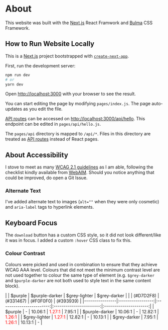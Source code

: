 # About

This website was built with the [Next.js](https://nextjs.org/) React Framwork and [Bulma](https://bulma.io/) CSS Framework.

## How to Run Website Locally

This is a [Next.js](https://nextjs.org/) project bootstrapped with [`create-next-app`](https://github.com/vercel/next.js/tree/canary/packages/create-next-app).

First, run the development server:

```bash
npm run dev
# or
yarn dev
```

Open [http://localhost:3000](http://localhost:3000) with your browser to see the result.

You can start editing the page by modifying `pages/index.js`. The page auto-updates as you edit the file.

[API routes](https://nextjs.org/docs/api-routes/introduction) can be accessed on [http://localhost:3000/api/hello](http://localhost:3000/api/hello). This endpoint can be edited in `pages/api/hello.js`.

The `pages/api` directory is mapped to `/api/*`. Files in this directory are treated as [API routes](https://nextjs.org/docs/api-routes/introduction) instead of React pages.

## About Accessibility
I stove to meet as many <a href="https://www.w3.org/TR/WCAG21/" target="_blank">WCAG 2.1 guidelines</a> as I am able, following the checklist kindly available from
[WebAIM](https://webaim.org/standards/wcag/checklist). Should you notice anything that could be improved, do open a Git Issue.

### Alternate Text
I've added alternate text to images (`alt=""` when they were only cosmetic) and `aria-label`
tags to hyperlink elements.

## Keyboard Focus
The `download` button has a custom CSS style, so it did not look different/like it was in
focus. I added a custom `:hover` CSS class to fix this.

### Colour Contrast
Colours were picked and used in combination to ensure that they achieve WCAG AAA level.
Colours that did not meet the minimum contrast level are not used together to colour the
same type of element (e.g. `$grey-darker` and `$purple-darker` are not both used to style
text in the same content block).

|                |      $purple      |       $purple-darker     |      $grey-lighter      |      $grey-darker      |
|                |     (#D7D2F8)     |         (#331467)        |        (#F0F0F0)        |        (#393939)       |
|----------------|:-----------------:|:------------------------:|:-----------------------:|:----------------------:|
| $purple        |         -         |          10.06:1         |          <span style="color:red">1.27:1</span>         |         7.95:1         |
| $purple-darker |      10.06:1      |             -            |         12.82:1         |         <span style="color:red">1.26:1</span>         |
| $grey-lighter  |       <span style="color:red">1.27:1</span>      |          12.82:1         |            -            |         10.13:1        |
| $grey-darker   |       7.95:1      |          <span style="color:red">1.26:1</span>          |         10.13:1         |            -           |
